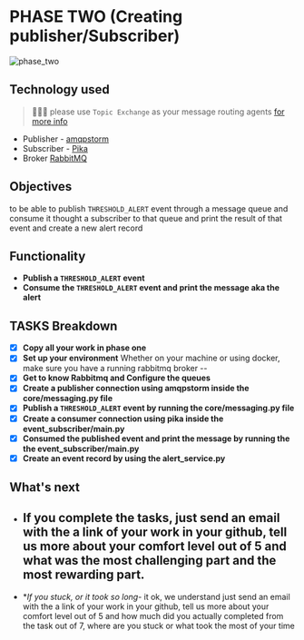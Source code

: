 # PHASE TWO (Creating publisher/Subscriber)

![phase_two](../imgs/phase-two.jpg)

## Technology used

> 📢📢📢 please use `Topic Exchange` as your message routing agents [for more info](https://www.cloudamqp.com/blog/part4-rabbitmq-for-beginners-exchanges-routing-keys-bindings.html)

- Publisher - [amqpstorm](https://www.amqpstorm.io/examples/simple_publisher.html)
- Subscriber - [Pika](https://pika.readthedocs.io/en/stable/intro.html)
- Broker [RabbitMQ](https://www.rabbitmq.com/tutorials/tutorial-one-python.html)

## Objectives

to be able to publish `THRESHOLD_ALERT` event through a message queue and consume it thought a subscriber to that queue and print the result of that event and create a new alert record

## Functionality

- **Publish a `THRESHOLD_ALERT` event**
- **Consume the `THRESHOLD_ALERT` event and print the message aka the alert**

## TASKS Breakdown

- [x] **Copy all your work in phase one**
- [x] **Set up your environment**
      Whether on your machine or using docker, make sure you have a running rabbitmq broker
      --
- [x] **Get to know Rabbitmq and Configure the queues**
- [x] **Create a publisher connection using amqpstorm inside the core/messaging.py file**
- [x] **Publish a `THRESHOLD_ALERT` event by running the core/messaging.py file**
- [x] **Create a consumer connection using pika inside the event_subscriber/main.py**
- [x] **Consumed the published event and print the message by running the the event_subscriber/main.py**
- [x] **Create an event record by using the alert_service.py**

## What's next

- ## **If you complete the tasks**, just send an email with the a link of your work in your github, tell us more about your comfort level out of 5 and what was the most challenging part and the most rewarding part.

- \*_If you stuck, or it took so long_- it ok, we understand just send an email with the a link of your work in your github, tell us more about your comfort level out of 5 and how much did you actually completed from the task out of 7, where are you stuck or what took the most of your time
